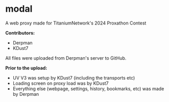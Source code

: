 # modal
A web proxy made for TitaniumNetwork's 2024 Proxathon Contest


**Contributors:**
- Derpman
- KDust7



All files were uploaded from Derpman's server to GitHub.

**Prior to the upload:**
- UV V3 was setup by KDust7 (including the transports etc)
- Loading screen on proxy load was by KDust7
- Everything else (webpage, settings, history, bookmarks, etc) was made by Derpman
